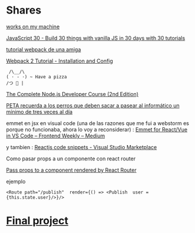 # Shares

[works on my machine](https://rlv.zcache.com/works_on_my_machine_classic_round_sticker-r56ce1cc314be46efbe749e9c58c761d5_v9waf_8byvr_540.jpg)

[JavaScript 30 - Build 30 things with vanilla JS in 30 days with 30 tutorials](https://javascript30.com/)

[tutorial webpack de una amiga](https://www.kirstencassidy.com/tag/webpack/)

[Webpack 2 Tutorial - Installation and Config](https://www.youtube.com/watch?v=JdGnYNtuEtE&list=PLkEZWD8wbltnRp6nRR8kv97RbpcUdNawY)

```
 /\__/\
( · - ·) ~ Have a pizza
/つ 🍕 |
```

[The Complete Node.js Developer Course (2nd Edition)](https://www.udemy.com/the-complete-nodejs-developer-course-2/)

[PETA recuerda a los perros que deben sacar a pasear al informático un mínimo de tres veces al día](http://www.elmundotoday.com/2017/10/peta-recuerda-a-los-perros-que-deben-sacar-a-pasear-al-informatico-un-minimo-de-tres-veces-al-dia/)


emmet en jsx en visual code (una de las razones que me fui a webstorm es porque no funcionaba, ahora lo voy a reconsiderar) : 
[Emmet for React/Vue in VS Code – Frontend Weekly – Medium](https://medium.com/front-end-hacking/emmet-for-react-vue-in-vs-code-acb9abb3ed5f)

y tambien : 
[Reactjs code snippets - Visual Studio Marketplace](https://marketplace.visualstudio.com/items?itemName=xabikos.ReactSnippets)

Como pasar props a un componente con react router

[Pass props to a component rendered by React Router](https://tylermcginnis.com/react-router-pass-props-to-components/)

ejemplo

```<Route path="/publish"  render={() => <Publish  user = {this.state.user}/>}/>```


# [Final project](https://github.com/alexadark/oneDayTrip)